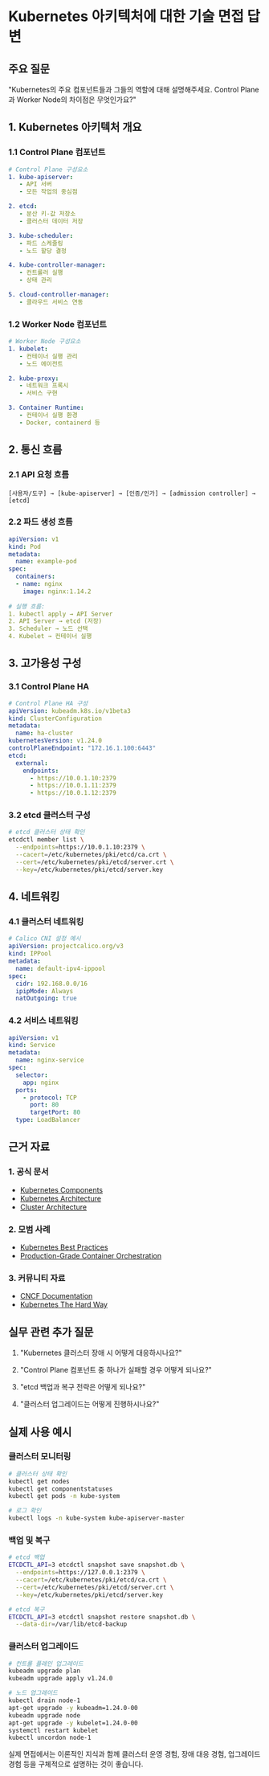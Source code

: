 # Kubernetes 아키텍처에 대한 기술 면접 답변

## 주요 질문
"Kubernetes의 주요 컴포넌트들과 그들의 역할에 대해 설명해주세요. Control Plane과 Worker Node의 차이점은 무엇인가요?"

## 1. Kubernetes 아키텍처 개요

### 1.1 Control Plane 컴포넌트
```yaml
# Control Plane 구성요소
1. kube-apiserver:
   - API 서버
   - 모든 작업의 중심점

2. etcd:
   - 분산 키-값 저장소
   - 클러스터 데이터 저장

3. kube-scheduler:
   - 파드 스케줄링
   - 노드 할당 결정

4. kube-controller-manager:
   - 컨트롤러 실행
   - 상태 관리

5. cloud-controller-manager:
   - 클라우드 서비스 연동
```

### 1.2 Worker Node 컴포넌트
```yaml
# Worker Node 구성요소
1. kubelet:
   - 컨테이너 실행 관리
   - 노드 에이전트

2. kube-proxy:
   - 네트워크 프록시
   - 서비스 구현

3. Container Runtime:
   - 컨테이너 실행 환경
   - Docker, containerd 등
```

## 2. 통신 흐름

### 2.1 API 요청 흐름
```plaintext
[사용자/도구] → [kube-apiserver] → [인증/인가] → [admission controller] → [etcd]
```

### 2.2 파드 생성 흐름
```yaml
apiVersion: v1
kind: Pod
metadata:
  name: example-pod
spec:
  containers:
  - name: nginx
    image: nginx:1.14.2
    
# 실행 흐름:
1. kubectl apply → API Server
2. API Server → etcd (저장)
3. Scheduler → 노드 선택
4. Kubelet → 컨테이너 실행
```

## 3. 고가용성 구성

### 3.1 Control Plane HA
```yaml
# Control Plane HA 구성
apiVersion: kubeadm.k8s.io/v1beta3
kind: ClusterConfiguration
metadata:
  name: ha-cluster
kubernetesVersion: v1.24.0
controlPlaneEndpoint: "172.16.1.100:6443"
etcd:
  external:
    endpoints:
      - https://10.0.1.10:2379
      - https://10.0.1.11:2379
      - https://10.0.1.12:2379
```

### 3.2 etcd 클러스터 구성
```bash
# etcd 클러스터 상태 확인
etcdctl member list \
  --endpoints=https://10.0.1.10:2379 \
  --cacert=/etc/kubernetes/pki/etcd/ca.crt \
  --cert=/etc/kubernetes/pki/etcd/server.crt \
  --key=/etc/kubernetes/pki/etcd/server.key
```

## 4. 네트워킹

### 4.1 클러스터 네트워킹
```yaml
# Calico CNI 설정 예시
apiVersion: projectcalico.org/v3
kind: IPPool
metadata:
  name: default-ipv4-ippool
spec:
  cidr: 192.168.0.0/16
  ipipMode: Always
  natOutgoing: true
```

### 4.2 서비스 네트워킹
```yaml
apiVersion: v1
kind: Service
metadata:
  name: nginx-service
spec:
  selector:
    app: nginx
  ports:
    - protocol: TCP
      port: 80
      targetPort: 80
  type: LoadBalancer
```

## 근거 자료

### 1. 공식 문서
- [Kubernetes Components](https://kubernetes.io/docs/concepts/overview/components/)
- [Kubernetes Architecture](https://kubernetes.io/docs/concepts/architecture/)
- [Cluster Architecture](https://kubernetes.io/docs/concepts/architecture/nodes/)

### 2. 모범 사례
- [Kubernetes Best Practices](https://cloud.google.com/kubernetes-engine/docs/best-practices)
- [Production-Grade Container Orchestration](https://kubernetes.io/docs/setup/production-environment/)

### 3. 커뮤니티 자료
- [CNCF Documentation](https://www.cncf.io/certification/cka/)
- [Kubernetes The Hard Way](https://github.com/kelseyhightower/kubernetes-the-hard-way)

## 실무 관련 추가 질문

1. "Kubernetes 클러스터 장애 시 어떻게 대응하시나요?"

2. "Control Plane 컴포넌트 중 하나가 실패할 경우 어떻게 되나요?"

3. "etcd 백업과 복구 전략은 어떻게 되나요?"

4. "클러스터 업그레이드는 어떻게 진행하시나요?"

## 실제 사용 예시

### 클러스터 모니터링
```bash
# 클러스터 상태 확인
kubectl get nodes
kubectl get componentstatuses
kubectl get pods -n kube-system

# 로그 확인
kubectl logs -n kube-system kube-apiserver-master
```

### 백업 및 복구
```bash
# etcd 백업
ETCDCTL_API=3 etcdctl snapshot save snapshot.db \
  --endpoints=https://127.0.0.1:2379 \
  --cacert=/etc/kubernetes/pki/etcd/ca.crt \
  --cert=/etc/kubernetes/pki/etcd/server.crt \
  --key=/etc/kubernetes/pki/etcd/server.key

# etcd 복구
ETCDCTL_API=3 etcdctl snapshot restore snapshot.db \
  --data-dir=/var/lib/etcd-backup
```

### 클러스터 업그레이드
```bash
# 컨트롤 플레인 업그레이드
kubeadm upgrade plan
kubeadm upgrade apply v1.24.0

# 노드 업그레이드
kubectl drain node-1
apt-get upgrade -y kubeadm=1.24.0-00
kubeadm upgrade node
apt-get upgrade -y kubelet=1.24.0-00
systemctl restart kubelet
kubectl uncordon node-1
```

실제 면접에서는 이론적인 지식과 함께 클러스터 운영 경험, 장애 대응 경험, 업그레이드 경험 등을 구체적으로 설명하는 것이 좋습니다.